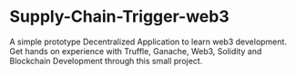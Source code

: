 # Supply-Chain-Trigger-web3
A simple prototype Decentralized Application to learn web3 development. Get hands on experience with Truffle, Ganache, Web3, Solidity and Blockchain Development through this small project.
